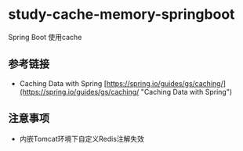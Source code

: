 # study-cache-memory-springboot #
Spring Boot 使用cache

## 参考链接 ##
- Caching Data with Spring [https://spring.io/guides/gs/caching/](https://spring.io/guides/gs/caching/ "Caching Data with Spring")

## 注意事项 ##
- 内嵌Tomcat环境下自定义Redis注解失效





